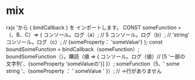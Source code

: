 # mix
rxjs 'から { bindCallback } を インポートします。   CONST  someFunction  =（、B、C）=> {    コンソール。ログ（a）; // 5 コンソール。ログ（b）; // 'string' コンソール。ログ（c）; // {someProperty： 'someValue'}       };   const  boundSomeFunction  =  bindCallback（someFunction）; boundSomeFunction（）。購読（値 => {    コンソール。ログ（値）// [5 '一部の文字列'、{someProperty 'someValueの'}] }）;  someFunction（5、' some string '、{someProperty ： ' someValue ' }）; // ->行がありません
